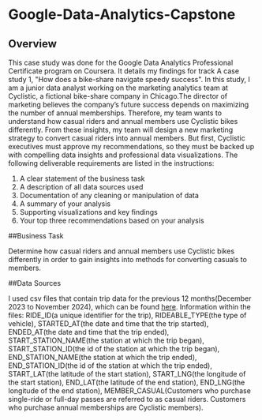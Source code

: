 # Google-Data-Analytics-Capstone

## Overview

This case study was done for the Google Data Analytics Professional Certificate program on Coursera. It details my findings for track A case study 1, "How does a bike-share navigate speedy success". In this study, I am a junior data analyst working on the marketing analytics team at Cyclistic, a fictional bike-share company in Chicago.The director of marketing believes the company’s future success depends on maximizing the number of annual memberships. Therefore, my team wants to understand how casual riders and annual members use Cyclistic bikes differently. From these insights, my team will design a new marketing strategy to convert casual riders into annual
members. But first, Cyclistic executives must approve my recommendations, so they must be backed up with compelling data insights and professional data visualizations. The following deliverable requirements are listed in the instructions:

1. A clear statement of the business task
2. A description of all data sources used
3. Documentation of any cleaning or manipulation of data
4. A summary of your analysis
5. Supporting visualizations and key findings
6. Your top three recommendations based on your analysis


##Business Task

Determine how casual riders and annual members use Cyclistic bikes differently in order to gain insights into methods for converting casuals to members.

##Data Sources

I used csv files that contain trip data for the previous 12 months(December 2023 to November 2024), which can be found [here](https://divvy-tripdata.s3.amazonaws.com/index.html). Information within the files: RIDE_ID(a unique identifier for the trip), RIDEABLE_TYPE(the type of vehicle), STARTED_AT(the date and time that the trip started), ENDED_AT(the date and time that the trip ended), START_STATION_NAME(the station at which the trip began), START_STATION_ID(the id of the station at which the trip began), END_STATION_NAME(the station at which the trip ended), END_STATION_ID(the id of the station at which the trip ended), START_LAT(the latitude of the start station), START_LNG(the longitude of the start station), END_LAT(the latitude of the end station), END_LNG(the longitude of the end station), MEMBER_CASUAL(Customers who purchase single-ride or full-day passes are referred to as casual riders. Customers who purchase annual memberships are Cyclistic members).
